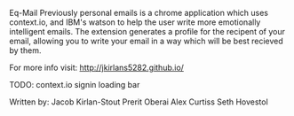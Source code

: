 Eq-Mail Previously personal emails is a chrome application which uses context.io, and IBM's watson to help the user write more emotionally intelligent emails.
The extension generates a profile for the recipent of your email, allowing you to write your email in a way which will be best recieved by them. 

For more info visit:
http://jkirlans5282.github.io/

TODO:
context.io signin
loading bar

Written by:
Jacob Kirlan-Stout 
Prerit Oberai
Alex Curtiss
Seth Hovestol
